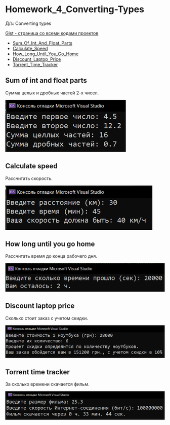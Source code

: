 # Homework_4_Converting-Types
Д/з: Converting types

<a href="https://gist.github.com/SlavikArt/0296289188a0eb5e979ef677b9c8f5c7">Gist - страница со всеми кодами проектов</a>

* [Sum_Of_Int_And_Float_Parts](Sum_Of_Int_And_Float_Parts)
* [Calculate_Speed](Calculate_Speed)
* [How_Long_Until_You_Go_Home](How_Long_Until_You_Go_Home)
* [Discount_Laptop_Price](Discount_Laptop_Price)
* [Torrent_Time_Tracker](Torrent_Time_Tracker)

<p align="center">
  <h2>Sum of int and float parts</h2>
  <p>Сумма целых и дробных частей 2-х чисел.</p>
  <img src="images/Sum_Of_Int_And_Float_Parts.png">
  <h2>Calculate speed</h2>
  <p>Рассчитать скорость.</p>
  <img src="images/Calculate_Speed.png">
  <h2>How long until you go home</h2>
  <p>Рассчитать время до конца рабочего дня.</p>
  <img src="images/How_Long_Until_You_Go_Home.png">
  <h2>Discount laptop price</h2>
  <p>Сколько стоит заказ с учетом скидки.</p>
  <img src="images/Discount_Laptop_Price.png">
  <h2>Torrent time tracker</h2>
  <p>За сколько времени скачается фильм.</p>
  <img src="images/Torrent_Time_Tracker.png">
</p>